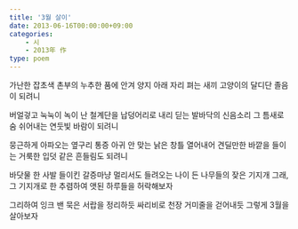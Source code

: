 ```yaml
---
title: '3월 살이'
date: 2013-06-16T00:00:00+09:00
categories:
    - 시
    - 2013年 作
type: poem
---
```


가난한 잡초색 촌부의
누추한 품에 안겨
양지 아래 자리 펴는
새끼 고양이의 달디단 졸음이 되려니

버얼겋고 눅눅이 녹이 난
철계단을
납덩어리로 내리 딛는
발바닥의 신음소리 그 틈새로
숨 쉬어내는 연둣빛 바람이 되려니

뭉근하게 아파오는 옆구리 통증
아귀 안 맞는 낡은 창틀 열어내어
견딜만한 바깥을 들이는
거룩한 입덧 같은 흔들림도 되려니

바닷물 한 사발 들이킨 갈증마냥
멀리서도 들려오는
나이 든 나무들의 잦은 기지개
그래, 그 기지개로 한 추렴하여 앳된 하루들을 허락해보자

그리하여
잉크 밴 묵은 서랍을 정리하듯
싸리비로 천장 거미줄을 걷어내듯
그렇게 3월을 살아보자